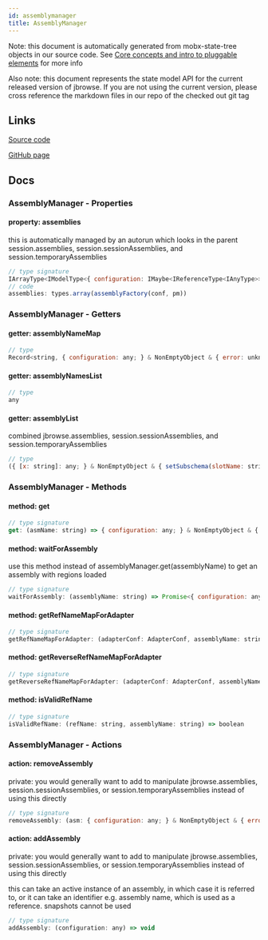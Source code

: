 ```yaml
---
id: assemblymanager
title: AssemblyManager
---
```


Note: this document is automatically generated from mobx-state-tree objects in
our source code. See
[Core concepts and intro to pluggable elements](/docs/developer_guide/) for more
info

Also note: this document represents the state model API for the current released
version of jbrowse. If you are not using the current version, please cross
reference the markdown files in our repo of the checked out git tag

## Links

[Source code](https://github.com/GMOD/jbrowse-components/blob/main/packages/core/assemblyManager/assemblyManager.ts)

[GitHub page](https://github.com/GMOD/jbrowse-components/tree/main/website/docs/models/AssemblyManager.md)

## Docs

### AssemblyManager - Properties

#### property: assemblies

this is automatically managed by an autorun which looks in the parent
session.assemblies, session.sessionAssemblies, and session.temporaryAssemblies

```js
// type signature
IArrayType<IModelType<{ configuration: IMaybe<IReferenceType<IAnyType>>; }, { error: unknown; loadingP: Promise<void>; volatileRegions: BasicRegion[]; refNameAliases: RefNameAliases; lowerCaseRefNameAliases: RefNameAliases; cytobands: Feature[]; } & ... 5 more ... & { ...; }, _NotCustomized, _NotCustomized>>
// code
assemblies: types.array(assemblyFactory(conf, pm))
```

### AssemblyManager - Getters

#### getter: assemblyNameMap

```js
// type
Record<string, { configuration: any; } & NonEmptyObject & { error: unknown; loadingP: Promise<void>; volatileRegions: BasicRegion[]; refNameAliases: RefNameAliases; lowerCaseRefNameAliases: RefNameAliases; cytobands: Feature[]; } & ... 6 more ... & IStateTreeNode<...>>
```

#### getter: assemblyNamesList

```js
// type
any
```

#### getter: assemblyList

combined jbrowse.assemblies, session.sessionAssemblies, and
session.temporaryAssemblies

```js
// type
({ [x: string]: any; } & NonEmptyObject & { setSubschema(slotName: string, data: Record<string, unknown>): Record<string, unknown> | ({ [x: string]: any; } & NonEmptyObject & ... & IStateTreeNode<...>); } & IStateTreeNode<...>)[]
```

### AssemblyManager - Methods

#### method: get

```js
// type signature
get: (asmName: string) => { configuration: any; } & NonEmptyObject & { error: unknown; loadingP: Promise<void>; volatileRegions: BasicRegion[]; refNameAliases: RefNameAliases; lowerCaseRefNameAliases: RefNameAliases; cytobands: Feature[]; } & ... 6 more ... & IStateTreeNode<...>
```

#### method: waitForAssembly

use this method instead of assemblyManager.get(assemblyName) to get an assembly
with regions loaded

```js
// type signature
waitForAssembly: (assemblyName: string) => Promise<{ configuration: any; } & NonEmptyObject & { error: unknown; loadingP: Promise<void>; volatileRegions: BasicRegion[]; refNameAliases: RefNameAliases; lowerCaseRefNameAliases: RefNameAliases; cytobands: Feature[]; } & ... 6 more ... & IStateTreeNode<...>>
```

#### method: getRefNameMapForAdapter

```js
// type signature
getRefNameMapForAdapter: (adapterConf: AdapterConf, assemblyName: string, opts: { stopToken?: string; sessionId: string; }) => Promise<any>
```

#### method: getReverseRefNameMapForAdapter

```js
// type signature
getReverseRefNameMapForAdapter: (adapterConf: AdapterConf, assemblyName: string, opts: { stopToken?: string; sessionId: string; }) => Promise<any>
```

#### method: isValidRefName

```js
// type signature
isValidRefName: (refName: string, assemblyName: string) => boolean
```

### AssemblyManager - Actions

#### action: removeAssembly

private: you would generally want to add to manipulate jbrowse.assemblies,
session.sessionAssemblies, or session.temporaryAssemblies instead of using this
directly

```js
// type signature
removeAssembly: (asm: { configuration: any; } & NonEmptyObject & { error: unknown; loadingP: Promise<void>; volatileRegions: BasicRegion[]; refNameAliases: RefNameAliases; lowerCaseRefNameAliases: RefNameAliases; cytobands: Feature[]; } & ... 6 more ... & IStateTreeNode<...>) => void
```

#### action: addAssembly

private: you would generally want to add to manipulate jbrowse.assemblies,
session.sessionAssemblies, or session.temporaryAssemblies instead of using this
directly

this can take an active instance of an assembly, in which case it is referred
to, or it can take an identifier e.g. assembly name, which is used as a
reference. snapshots cannot be used

```js
// type signature
addAssembly: (configuration: any) => void
```

